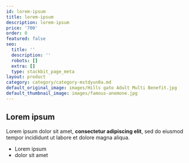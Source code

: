 ```yaml
---
id: lorem-ipsum
title: lorem-ipsum
description: lorem-ipsum
price: '700'
order: 0
featured: false
seo:
  title: ''
  description: ''
  robots: []
  extra: []
  type: stackbit_page_meta
layout: product
category: category/category-mstdyun0a.md
default_original_image: images/Hills gato Adult Multi Benefit.jpg
default_thumbnail_image: images/famous-anemone.jpg
---
```

## Lorem ipsum

Lorem ipsum dolor sit amet, **consectetur adipiscing elit**, sed do eiusmod tempor incididunt ut labore et dolore magna aliqua.

- Lorem ipsum
- dolor sit amet